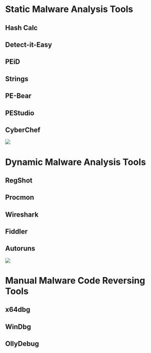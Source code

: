 
# Static Malware Analysis Tools

## Hash Calc

## Detect-it-Easy

## PEiD

## Strings

## PE-Bear

## PEStudio

## CyberChef

![](https://github.com/JonmarCorpuz/SecondBrain/blob/main/Assets/Whitespace.png)

# Dynamic Malware Analysis Tools

## RegShot

## Procmon

## Wireshark

## Fiddler

## Autoruns

![](https://github.com/JonmarCorpuz/SecondBrain/blob/main/Assets/Whitespace.png)

# Manual Malware Code Reversing Tools

## x64dbg

## WinDbg

## OllyDebug
